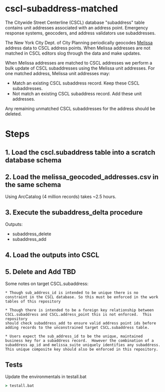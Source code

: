 # cscl-subaddress-matched

The Citywide Street Centerline (CSCL) database "subaddress" table contains
unit addresses associated with an address point.  Emergency response systems, 
geocoders, and address validators use subaddresses.

The New York City Dept. of City Planning periodically geocodes 
[Melissa](https://www.melissa.com/company/about) address data to CSCL address
points.  When Melissa addresses are not matched in CSCL editors slog through the data and make updates.

When Melissa addresses are matched to CSCL addresses we perform a bulk update of CSCL subaddresses using the Melissa unit addresses.  For one matched address, Melissa unit addresses may:

* Match an existing CSCL subaddress record.  Keep these CSCL subaddresses.
* Not match an existing CSCL subaddress record.  Add these unit addresses.

Any remaining unmatched CSCL subaddresses for the address should be deleted. 


# Steps

## 1. Load the cscl.subaddress table into a scratch database schema

## 2. Load the melissa_geocoded_addresses.csv in the same schema 

Using ArcCatalog (4 million records) takes ~2.5 hours.

## 3. Execute the subaddress_delta procedure

Outputs:

* subaddress_delete
* subaddress_add

## 4. Load the outputs into CSCL

## 5. Delete and Add TBD


Some notes on target CSCL.subaddress:

    * Though sub_address_id is intended to be unique there is no constraint in the CSCL database. So this must be enforced in the work tables of this repository

    * Though there is intended to be a foreign key relationship between CSCL.subaddress and CSCL.address_point this is not enforced.  This repository 
    should check subaddress_add to ensure valid address point ids before adding records to the unconstrained target CSCL.subaddress table.

    * Users expect the sub_address_id to be the unique, maintained business key for a subaddress record.  However the combination of a subaddress ap_id and melissa_suite uniquely identifies any subaddress.  This unique composite key should also be enforced in this repository.

## Tests

Update the environmentals in testall.bat
```bat
> testall.bat
```



 